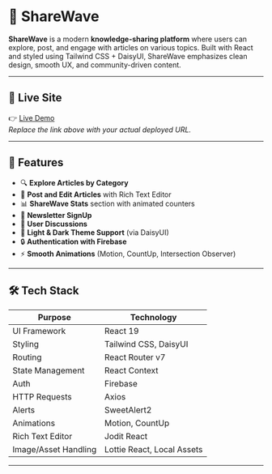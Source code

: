 # 🌊 ShareWave

**ShareWave** is a modern **knowledge-sharing platform** where users can explore, post, and engage with articles on various topics. Built with React and styled using Tailwind CSS + DaisyUI, ShareWave emphasizes clean design, smooth UX, and community-driven content.

---

## 🔗 Live Site

👉 [Live Demo](https://your-live-site-link.com)  
_Replace the link above with your actual deployed URL._

---

## 🚀 Features

- 🔍 **Explore Articles by Category**
- 📝 **Post and Edit Articles** with Rich Text Editor
- 📊 **ShareWave Stats** section with animated counters
- 📨 **Newsletter SignUp**
- 💬 **User Discussions**
- 🌙 **Light & Dark Theme Support** (via DaisyUI)
- 🔒 **Authentication with Firebase**
- ⚡ **Smooth Animations** (Motion, CountUp, Intersection Observer)

---

## 🛠️ Tech Stack

| Purpose            | Technology |
|--------------------|------------|
| UI Framework       | React 19   |
| Styling            | Tailwind CSS, DaisyUI |
| Routing            | React Router v7 |
| State Management   | React Context |
| Auth               | Firebase   |
| HTTP Requests      | Axios      |
| Alerts             | SweetAlert2 |
| Animations         | Motion, CountUp |
| Rich Text Editor   | Jodit React |
| Image/Asset Handling | Lottie React, Local Assets |

---



